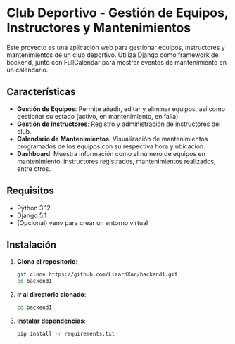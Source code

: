 # Club Deportivo - Gestión de Equipos, Instructores y Mantenimientos

Este proyecto es una aplicación web para gestionar equipos, instructores y mantenimientos de un club deportivo. Utiliza Django como framework de backend, junto con FullCalendar para mostrar eventos de mantenimiento en un calendario.

## Características

- **Gestión de Equipos**: Permite añadir, editar y eliminar equipos, así como gestionar su estado (activo, en mantenimiento, en falla).
- **Gestión de Instructores**: Registro y administración de instructores del club.
- **Calendario de Mantenimientos**: Visualización de mantenimientos programados de los equipos con su respectiva hora y ubicación.
- **Dashboard**: Muestra información como el número de equipos en mantenimiento, instructores registrados, mantenimientos realizados, entre otros.

## Requisitos

- Python 3.12
- Django 5.1
- (Opcional) venv para crear un entorno virtual

## Instalación

1. **Clona el repositorio**:
   ```bash
   git clone https://github.com/LizardXar/backend1.git
   cd backend1

2. **Ir al directorio clonado**:
   ```bash
   cd backend1
   
3. **Instalar dependencias**:
   ```bash
   pip install -r requirements.txt
